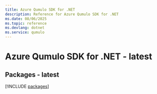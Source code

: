 ```yaml
---
title: Azure Qumulo SDK for .NET
description: Reference for Azure Qumulo SDK for .NET
ms.date: 08/06/2025
ms.topic: reference
ms.devlang: dotnet
ms.service: qumulo
---
```

# Azure Qumulo SDK for .NET - latest
## Packages - latest
[!INCLUDE [packages](qumulo-index.md)]